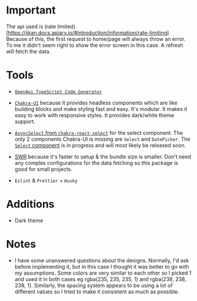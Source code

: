 # Important

The api used is (rate limited)[https://jikan.docs.apiary.io/#introduction/information/rate-limiting]. Because of this, the first request to home/page
will always throw an error. To me it didn't seem right to show the error screen
in this case. A refresh will fetch the data.

# Tools

-   [`OpenApi TypeScript Code Generator`](https://www.npmjs.com/package/openapi-typescript-codegen)

-   [`Chakra-UI`](https://chakra-ui.com/getting-started) because it provides headless
    components which are like building blocks and make styling fast and easy. It's
    modular. It makes it easy to work with responsive styles. It provides dark/white
    theme support.

-   [`AsyncSelect` from
    `chakra-react-select`](https://www.npmjs.com/package/chakra-react-select) for
    the select component. The only 2 components Chakra-UI is missing are `Select` and
    `DatePicker`. The [`Select` component](https://github.com/chakra-ui/chakra-ui/pull/6241)
    is in progress and will most likely be released soon.

-   [SWR](https://swr.vercel.app/) because it's faster to setup & the bundle
    size is smaller. Don't need any complex configurations for the data fetching
    so this package is good for small projects. 

-   `Eslint` & `Prettier` + `Husky`

# Additions

-   Dark theme

# Notes

-   I have some unanswered questions about the designs. Normally, I'd ask before
    implementing it, but in this case I thought it was better to go with my
    assumptions. Some colors are very similar to each other so I picked 1 and
    used it in both cases eg rgba(235, 235, 235, 1) and rgba(238, 238, 238, 1).
    Similarly, the spacing system appears to be using a lot of different values
    so I tried to make it consistent as much as possible.